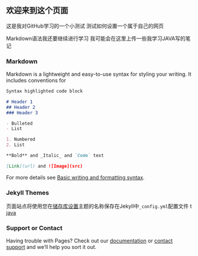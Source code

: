 ## 欢迎来到这个页面

这是我对GitHub学习的一个小测试
测试如何设置一个属于自己的网页


Markdown语法我还要继续进行学习
我可能会在这里上传一些我学习JAVA写的笔记
### Markdown

Markdown is a lightweight and easy-to-use syntax for styling your writing. It includes conventions for

```markdown
Syntax highlighted code block

# Header 1
## Header 2
### Header 3

- Bulleted
- List

1. Numbered
2. List

**Bold** and _Italic_ and `Code` text

[Link](url) and ![Image](src)
```

For more details see [Basic writing and formatting syntax](https://docs.github.com/en/github/writing-on-github/getting-started-with-writing-and-formatting-on-github/basic-writing-and-formatting-syntax).

### Jekyll Themes

页面站点将使用您在[储存库设置](https://github.com/TexTYang/github.io/settings/pages)主题的名称保存在Jekyll中`_config.yml`配置文件
t
[java](Java学习.md)
### Support or Contact

Having trouble with Pages? Check out our [documentation](https://docs.github.com/categories/github-pages-basics/) or [contact support](https://support.github.com/contact) and we’ll help you sort it out.
